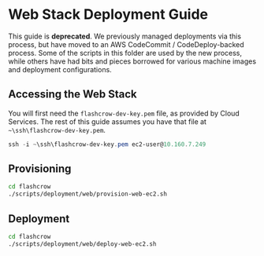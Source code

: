 # Web Stack Deployment Guide

This guide is **deprecated**.  We previously managed deployments via this process, but have moved to an AWS CodeCommit / CodeDeploy-backed process.  Some of the scripts in this folder are used by the new process, while others have had bits and pieces borrowed for various machine images and deployment configurations.

## Accessing the Web Stack

You will first need the `flashcrow-dev-key.pem` file, as provided by Cloud Services.  The rest of this guide assumes you have that file at `~\ssh\flashcrow-dev-key.pem`.

```powershell
ssh -i ~\ssh\flashcrow-dev-key.pem ec2-user@10.160.7.249
```

## Provisioning

```bash
cd flashcrow
./scripts/deployment/web/provision-web-ec2.sh
```

## Deployment

```bash
cd flashcrow
./scripts/deployment/web/deploy-web-ec2.sh
```
